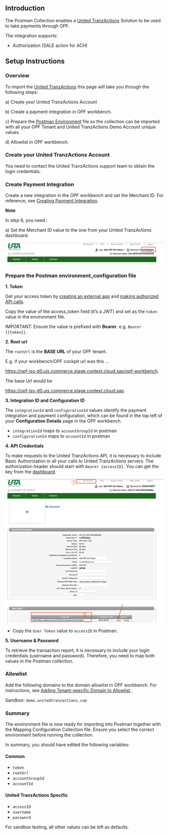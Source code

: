 ## Introduction

The Postman Collection enables a [United TranzActions](https://demo.unitedtranzactions.com)  Solution to be used to take payments through OPF. 

The integration supports:

* Authorization (SALE action for ACH)


## Setup Instructions

### Overview
To import the [United TranzActions](https://demo.unitedtranzactions.com) this page will take you through the following steps:

a) Create your United TranzActions Account

b) Create a payment integration in OPF workbench.

c) Prepare the [Postman Environment](environment_configuration.json) file so the collection can be imported with all your OPF Tenant and United TranzActions Demo Account unique values. 

d) Allowlist in OPF workbench.

### Create your United TranzActions Account

You need to contact the United TranzActions support team to obtain the login credentials.

### Create Payment Integration
Create a new integration in the OPF workbench and set the Merchant ID. For reference, see [Creating Payment Integration](https://help.sap.com/docs/OPEN_PAYMENT_FRAMEWORK/3580ff1b17144b8780c055bbb7c2bed3/20a64f954df1425391757759011e7e6b.html).

**Note**

In step 6, you need :

a) Set the Merchant ID value to the one from your United TranzActions dashboard.

![](images/uta-merchantId.png)



### Prepare the Postman environment_configuration file

**1. Token**

Get your access token by [creating an external app](https://help.sap.com/docs/OPEN_PAYMENT_FRAMEWORK/8ccca5bb539a49258e924b467ee4e1c2/d927d21974fe4b368e063f72733bf0fe.html) and [making authorized API calls](https://help.sap.com/docs/OPEN_PAYMENT_FRAMEWORK/8ccca5bb539a49258e924b467ee4e1c2/40c792e66e2942209dc853a43533d78d.html).

Copy the value of the access_token field (it’s a JWT) and set as the ``token`` value in the environment file.

IMPORTANT: Ensure the value is prefixed with **Bearer**. e.g. ``Bearer {{token}}``.

**2. Root url**

The ``rootUrl`` is the **BASE URL** of your OPF tenant.

E.g. if your workbench/OPF cockpit url was this …

<https://opf-iss-d0.uis.commerce.stage.context.cloud.sap/opf-workbench>.

The base Url would be

https://opf-iss-d0.uis.commerce.stage.context.cloud.sap.


**3. Integration ID and Configuration ID**

The ``integrationId`` and ``configurationId`` values identify the payment integration and payment configuration, which can be found in the top left of your **Configuration Details** page in the OPF workbench.

* ``integrationId`` maps to ``accountGroupId`` in postman
* ``configurationId`` maps to ``accountId`` in postman

**4. API Credentials**

To make requests to the United TranzActions API, it is necessary to include Basic Authorization in all your calls to United TranzActions servers. The authorization header should start with ``Bearer {accessID}``. You can get the key from the [dashboard](https://demo.unitedtranzactions.com).

![](images/uta_token.png)

* Copy the ``User Token`` value to ``accessID`` in Postman.

**5. Username & Password**

To retrieve the transaction report, it is necessary to include your login credentials (username and password). Therefore, you need to map both values in the Postman collection.




### Allowlist
Add the following domains to the domain allowlist in OPF workbench. For instructions, see [Adding Tenant-specific Domain to Allowlist
](https://help.sap.com/docs/OPEN_PAYMENT_FRAMEWORK/3580ff1b17144b8780c055bbb7c2bed3/a6836485b4494cfaad4033b4ee7a9c64.html).

Sandbox: ``demo.unitedtranzactions.com``


### Summary

The environment file is now ready for importing into Postman together with the Mapping Configuration Collection file. Ensure you select the correct environment before running the collection.

In summary, you should have edited the following variables: 

#### Common
- ``token``
- ``rootUrl``
- ``accountGroupId``
- ``accountId``

#### United TranzActions Specific
- ``accessID``
- ``username``
- ``password``
  
For sandbox testing, all other values can be left as defaults.  

